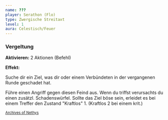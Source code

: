 ```yaml
---
name: ???
player: Serathon (Flo)
type: Zwergische Streitaxt
level: 1
aura: Celestisch/Feuer
---
```

### Vergeltung

**Aktivieren:** 2 Aktionen (Befehl)

**Effekt:**

Suche dir ein Ziel, was dir oder einem Verbündeten in der vergangenen Runde geschadet hat.

Führe einen Angriff gegen diesen Feind aus. Wenn du triffst verursachts du einen zusätzl. Schadenswürfel. Sollte das Ziel böse sein, erleidet es bei einem Treffer den Zustand "Kraftlos" 1. (Kraftlos 2 bei einem krit.)

<sub>[Archives of Nethys](https://2e.aonprd.com/Relics.aspx?ID=13)</sub>